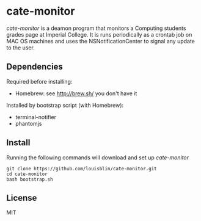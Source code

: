 # cate-monitor

*cate-monitor* is a deamon program that monitors a Computing students grades 
page at Imperial College. It is runs periodically as a crontab job on MAC OS
machines and uses the NSNotificationCenter to signal any update to the user.

## Dependencies

Required before installing:
- Homebrew: see http://brew.sh/ you don't have it

Installed by bootstrap script (with Homebrew):
- terminal-notifier
- phantomjs

## Install

Running the following commands will download and set up *cate-monitor*

```shell
git clone https://github.com/louisblin/cate-monitor.git
cd cate-monitor
bash bootstrap.sh
```

## License 

MIT

